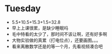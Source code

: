 # Tuesday

- 5.5+10.5+15.3+1.5=32.8
- 早上上课很累，是缺少睡眠吗
- 毛中特看的太少了，那时间不该让啊，还有好多啊
- 大物实验做的真累（打电位点），还要画图。。。
- 看来离散数学还是的等一个月，先看视频凑合吧
